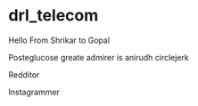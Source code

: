 # drl_telecom

Hello From Shrikar to Gopal

Posteglucose greate admirer is anirudh circlejerk

Redditor

Instagrammer